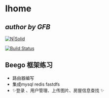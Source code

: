 # Ihome
## _author by GFB_

[![N|Solid](https://cldup.com/dTxpPi9lDf.thumb.png)](https://nodesource.com/products/nsolid)

[![Build Status](https://travis-ci.org/joemccann/dillinger.svg?branch=master)](https://travis-ci.org/joemccann/dillinger)

## Beego 框架练习

- 路由器编写
-  集成mysql redis fastdfs
- ✨登录 、用户管理、上传图片、房屋信息查找 ✨